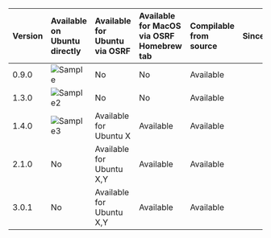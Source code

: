 | Version | Available on Ubuntu directly | Available for Ubuntu via OSRF | Available for MacOS via OSRF Homebrew tab | Compilable from source | Since | EOL |
|:--------|:-----------------------------|:-------------------|:---------------------|:---------------------|:----------------|:--------------|
|0.9.0|![Sample](https://image.ibb.co/diHTaa/sample1c.png)|No|No|Available| | |
|1.3.0|![Sample2](https://image.ibb.co/iibJ8v/Sample2c.png)|No|No|Available| | |
|1.4.0|![Sample3](https://image.ibb.co/mqFZgF/Sample3c.png)|Available for Ubuntu X|Available|Available| | |
|2.1.0|No|Available for Ubuntu X,Y|Available|Available| | |
|3.0.1|No|Available for Ubuntu X,Y|Available|Available| | |

